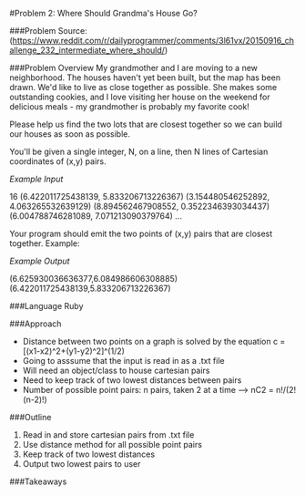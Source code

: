 #Problem 2: Where Should Grandma's House Go?

###Problem Source:
(https://www.reddit.com/r/dailyprogrammer/comments/3l61vx/20150916_challenge_232_intermediate_where_should/)

###Problem Overview
My grandmother and I are moving to a new neighborhood. The houses haven't yet been built, but the map has been drawn. We'd like to live as close together as possible. She makes some outstanding cookies, and I love visiting her house on the weekend for delicious meals - my grandmother is probably my favorite cook!

Please help us find the two lots that are closest together so we can build our houses as soon as possible.

You'll be given a single integer, N, on a line, then N lines of Cartesian coordinates of (x,y) pairs.

*Example Input*

16
(6.422011725438139, 5.833206713226367)
(3.154480546252892, 4.063265532639129)
(8.894562467908552, 0.3522346393034437)
(6.004788746281089, 7.071213090379764)
...

Your program should emit the two points of (x,y) pairs that are closest together. Example:

*Example Output*

(6.625930036636377,6.084986606308885) (6.422011725438139,5.833206713226367)

###Language
Ruby

###Approach
- Distance between two points on a graph is solved by the equation c = [(x1-x2)^2+(y1-y2)^2]^(1/2)
- Going to asssume that the input is read in as a .txt file
- Will need an object/class to house cartesian pairs
- Need to keep track of two lowest distances between pairs
- Number of possible point pairs: n pairs, taken 2 at a time --> nC2 = n!/(2!(n-2)!)

###Outline
1. Read in and store cartesian pairs from .txt file
2. Use distance method for all possible point pairs
3. Keep track of two lowest distances
4. Output two lowest pairs to user

###Takeaways
